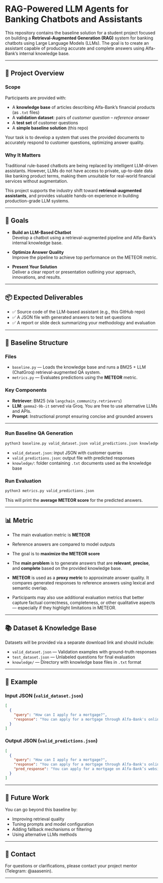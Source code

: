 # RAG-Powered LLM Agents for Banking Chatbots and Assistants

This repository contains the baseline solution for a student project focused on building a **Retrieval-Augmented Generation (RAG)** system for banking chatbots using Large Language Models (LLMs). The goal is to create an assistant capable of producing accurate and complete answers using Alfa-Bank’s internal knowledge base.

---

## 🚀 Project Overview

### Scope

Participants are provided with:

- A **knowledge base** of articles describing Alfa-Bank’s financial products (as `.txt` files)
- A **validation dataset**: pairs of *customer question – reference answer*
- A **test set** of customer questions
- A **simple baseline solution** (this repo)

Your task is to develop a system that uses the provided documents to accurately respond to customer questions, optimizing answer quality.

### Why It Matters

Traditional rule-based chatbots are being replaced by intelligent LLM-driven assistants. However, LLMs do not have access to private, up-to-date data like banking product terms, making them unsuitable for real-world financial services without augmentation.

This project supports the industry shift toward **retrieval-augmented assistants**, and provides valuable hands-on experience in building production-grade LLM systems.

---

## 🎯 Goals

- **Build an LLM-Based Chatbot**  
  Develop a chatbot using a retrieval-augmented pipeline and Alfa-Bank’s internal knowledge base.

- **Optimize Answer Quality**  
  Improve the pipeline to achieve top performance on the METEOR metric.

- **Present Your Solution**  
  Deliver a clear report or presentation outlining your approach, innovations, and results.

---

## 📦 Expected Deliverables

- ✅ Source code of the LLM-based assistant (e.g., this GitHub repo)
- ✅ A JSON file with generated answers to test set questions
- ✅ A report or slide deck summarizing your methodology and evaluation

---

## 📁 Baseline Structure

### Files

- `baseline.py` — Loads the knowledge base and runs a BM25 + LLM (ChatGroq) retrieval-augmented QA system.
- `metrics.py` — Evaluates predictions using the **METEOR** metric.

### Key Components

- **Retriever**: BM25 (via `langchain_community.retrievers`)
- **LLM**: `gemma2-9b-it` served via Groq. You are free to use alternative LLMs and APIs.
- **Prompt**: Instructional prompt ensuring concise and grounded answers

---

### Run Baseline QA Generation

```bash
python3 baseline.py valid_dataset.json valid_predictions.json knowledge/
```

- `valid_dataset.json`: input JSON with customer queries
- `valid_predictions.json`: output file with predicted responses
- `knowledge/`: folder containing `.txt` documents used as the knowledge base

### Run Evaluation

```bash
python3 metrics.py valid_predictions.json
```

This will print the **average METEOR score** for the predicted answers.

---

## 📊 Metric

- The main evaluation metric is **METEOR**
- Reference answers are compared to model outputs
- The goal is to **maximize the METEOR score**

- The **main problem** is to generate answers that are **relevant**, **precise**, and **complete** based on the provided knowledge base.
- **METEOR** is used as a **proxy metric** to approximate answer quality. It compares generated responses to reference answers using lexical and semantic overlap.
- Participants may also use additional evaluation metrics that better capture factual correctness, completeness, or other qualitative aspects — especially if they highlight limitations in METEOR.
  
---

## 📚 Dataset & Knowledge Base

Datasets will be provided via a separate download link and should include:

- `valid_dataset.json` — Validation examples with ground-truth responses
- `test_dataset.json` — Unlabeled questions for final evaluation
- `knowledge/` — Directory with knowledge base files in `.txt` format

---

## 📎 Example

### Input JSON (`valid_dataset.json`)
```json
[
  {
    "query": "How can I apply for a mortgage?",
    "response": "You can apply for a mortgage through Alfa-Bank's online platform or by visiting a branch..."
  }
]
```

### Output JSON (`valid_predictions.json`)
```json
[
  {
    "query": "How can I apply for a mortgage?",
    "response": "You can apply for a mortgage through Alfa-Bank's online platform...",
    "pred_response": "You can apply for a mortgage on Alfa-Bank’s website or in a local branch."
  }
]
```

---

## 🧠 Future Work

You can go beyond this baseline by:
- Improving retrieval quality
- Tuning prompts and model configuration
- Adding fallback mechanisms or filtering
- Using alternative LLMs methods

---

## 📩 Contact

For questions or clarifications, please contact your project mentor (Telegram: @aaasenin).

---
